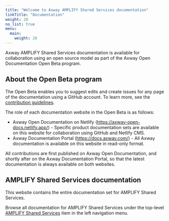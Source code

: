 ```yaml
---
title: "Welcome to Axway AMPLIFY Shared Services documentation"
linkTitle: "Documentation"
weight: 20
no_list: true
menu:
  main:
    weight: 20
---
```


Axway AMPLIFY Shared Services documentation is available for collaboration using an open source model as part of the Axway Open Documentation Open Beta program.

## About the Open Beta program

The Open Beta enables you to suggest edits and create issues for any page of the documentation using a GitHub account. To learn more, see the [contribution guidelines](/docs/contribution_guidelines/).

The role of each documentation website in the Open Beta is as follows:

* Axway Open Documentation on Netlify (<https://axway-open-docs.netlify.app/>) - Specific product documentation sets are available on this website for collaboration using GitHub and Netlify CMS.
* Axway Documentation Portal (<https://docs.axway.com/>) - All Axway documentation is available on this website in read-only format.

All contributions are first published on Axway Open Documentation, and shortly after on the Axway Documentation Portal, so that the latest documentation is always available on both websites.

## AMPLIFY Shared Services documentation

This website contains the entire documentation set for AMPLIFY Shared Services.

Browse all documentation for AMPLIFY Shared Services under the top-level [AMPLIFY Shared Services](/docs/shared_services/) item in the left navigation menu.
